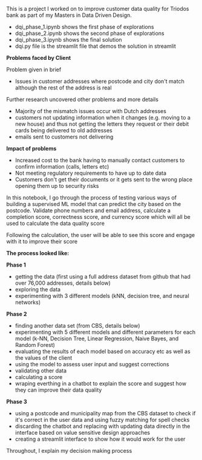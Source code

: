 This is a project I worked on to improve customer data quality for Triodos bank as part of my Masters in Data Driven Design.
* dqi_phase_1.ipynb shows the first phase of explorations
* dqi_phase_2.ipynb shows the second phase of explorations
* dqi_phase_3.ipynb shows the  final solution
* dqi.py file is the streamlit file that demos the solution in streamlit


**Problems faced by Client**

Problem given in brief
* Issues in customer addresses where postcode and city don't match although the rest of the address is real

Further research uncovered other problems and more details
* Majority of the mismatch issues occur with Dutch addresses
* customers not updating information when it changes (e.g. moving to a new house) and thus not getting the letters they request or their debit cards being delivered to old addresses
* emails sent to customers not delivering

**Impact of problems**
* Increased cost to the bank having to manually contact customers to confirm information (calls, letters etc)
* Not meeting regulatory requirements to have up to date data
* Customers don't get their documents or it gets sent to the wrong place opening them up to security risks

In this notebook, I go through the process of testing various ways of building a supervised ML model that can predict the city based on the postcode. Validate phone numbers and email address, calculate a completion score, correctness score, and currency score which will all be used to calculate the data quality score

Following the calculation, the user will be able to see this score and engage with it to improve their score

**The process looked like:**

**Phase 1**
* getting the data (first using a full address dataset from github that had over 76,000 addresses, details below)
* exploring the data
* experimenting with 3 different models (kNN, decision tree, and neural networks)

**Phase 2**
* finding another data set (from CBS, details below)
* experimenting with 5 different models and different parameters for each model (k-NN, Decision Tree, Linear Regression, Naive Bayes, and Random Forest)
* evaluating the results of each model based on accuracy etc as well as the values of the client
* using the model to assess user input and suggest corrections
* validating other data
* calculating a score
* wraping everthing in a chatbot to explain the score and suggest how they can improve their data quality

**Phase 3**
* using a postcode and municipality map from the CBS dataset to check if it's correct in the user data and using fuzzy matching for spell checks
* discarding the chatbot and replacing with updating data directly in the interface based on value sensitive design approaches
* creating a streamlit interface to show how it would work for the user

Throughout, I explain my decision making process
